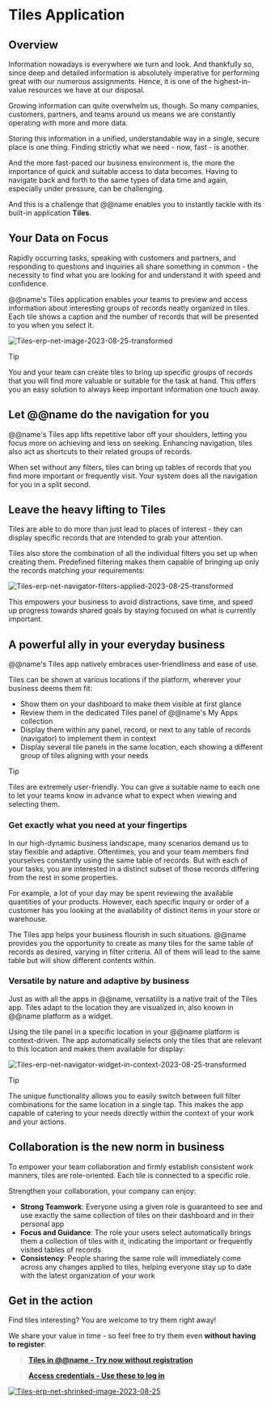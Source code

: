 # Tiles Application

## Overview

Information nowadays is everywhere we turn and look. 
And thankfully so, since deep and detailed information is absolutely imperative for performing great with our numerous assignments. 
Hence, it is one of the highest-in-value resources we have at our disposal.  

Growing information can quite overwhelm us, though. 
So many companies, customers, partners, and teams around us means we are constantly operating with more and more data.  

Storing this information in a unified, understandable way in a single, secure place is one thing. 
Finding strictly what we need - now, fast - is another.  

And the more fast-paced our business environment is, the more the importance of quick and suitable access to data becomes. 
Having to navigate back and forth to the same types of data time and again, especially under pressure, can be challenging.  

And this is a challenge that @@name enables you to instantly tackle with its built-in application **Tiles**.  

## Your Data on Focus

Rapidly occurring tasks, speaking with customers and partners, and responding to questions and inquiries all share something in common - the necessity to find what you are looking for and understand it with speed and confidence.  

@@name's Tiles application enables your teams to preview and access information about interesting groups of records neatly organized in tiles. 
Each tile shows a caption and the number of records that will be presented to you when you select it.  

![Tiles-erp-net-image-2023-08-25-transformed](https://github.com/k1kolev/info/assets/106669250/c56a2764-c65c-40c3-b9dc-514e363c0128)  

> [!TIP]  
> You and your team can create tiles to bring up specific groups of records that you will find more valuable or suitable for the task at hand.
> This offers you an easy solution to always keep important information one touch away.  

## Let @@name do the navigation for you

@@name's Tiles app lifts repetitive labor off your shoulders, letting you focus more on achieving and less on seeking. 
Enhancing navigation, tiles also act as shortcuts to their related groups of records.  

When set without any filters, tiles can bring up tables of records that you find more important or frequently visit. 
Your system does all the navigation for you in a split second.  

## Leave the heavy lifting to Tiles

Tiles are able to do more than just lead to places of interest - they can display specific records that are intended to grab your attention.  

Tiles also store the combination of all the individual filters you set up when creating them. 
Predefined filtering makes them capable of bringing up only the records matching your requirements:  

![Tiles-erp-net-navigator-filters-applied-2023-08-25-transformed](https://github.com/k1kolev/info/assets/106669250/79444394-ad2b-4267-ac90-f6e68cccd084)  

This empowers your business to avoid distractions, save time, and speed up progress towards shared goals by staying focused on what is currently important.  

## A powerful ally in your everyday business

@@name's Tiles app natively embraces user-friendliness and ease of use.  

Tiles can be shown at various locations if the platform, wherever your business deems them fit:  

* Show them on your dashboard to make them visible at first glance  
* Review them in the dedicated Tiles panel of @@name's My Apps collection  
* Display them within any panel, record, or next to any table of records (navigator) to implement them in context  
* Display several tile panels in the same location, each showing a different group of tiles aligning with your needs  

> [!TIP]  
> Tiles are extremely user-friendly.
> You can give a suitable name to each one to let your teams know in advance what to expect when viewing and selecting them.  

### Get exactly what you need at your fingertips

In our high-dynamic business landscape, many scenarios demand us to stay flexible and adaptive. 
Oftentimes, you and your team members find yourselves constantly using the same table of records. 
But with each of your tasks, you are interested in a distinct subset of those records differing from the rest in some properties.  

For example, a lot of your day may be spent reviewing the available quantities of your products. 
However, each specific inquiry or order of a customer has you looking at the availability of distinct items in your store or warehouse.  

The Tiles app helps your business flourish in such situations. 
@@name provides you the opportunity to create as many tiles for the same table of records as desired, varying in filter criteria. 
All of them will lead to the same table but will show different contents within.  

### Versatile by nature and adaptive by business

Just as with all the apps in @@name, versatility is a native trait of the Tiles app. 
Tiles adapt to the location they are visualized in, also known in @@name platform as a widget.  

Using the tile panel in a specific location in your @@name platform is context-driven. 
The app automatically selects only the tiles that are relevant to this location and makes them available for display:  

![Tiles-erp-net-navigator-widget-in-context-2023-08-25-transformed](https://github.com/k1kolev/info/assets/106669250/91d48fd3-fa52-48b3-9d6d-f54dc76dfcb2)  

> [!TIP]
> The unique functionality allows you to easily switch between full filter combinations for the same location in a single tap.
> This makes the app capable of catering to your needs directly within the context of your work and your actions. 

## Collaboration is the new norm in business

To empower your team collaboration and firmly establish consistent work manners, tiles are role-oriented. 
Each tile is connected to a specific role.  

Strengthen your collaboration, your company can enjoy:  

* **Strong Teamwork**: Everyone using a given role is guaranteed to see and use exactly the same collection of tiles on their dashboard and in their personal app  
* **Focus and Guidance**: The role your users select automatically brings them a collection of tiles with it, indicating the important or frequently visited tables of records  
* **Consistency**: People sharing the same role will immediately come across any changes applied to tiles, helping everyone stay up to date with the latest organization of your work  

## Get in the action

Find tiles interesting? 
You are welcome to try them right away!  

We share your value in time - so feel free to try them even **without having to register**:  

> **[Tiles in @@name - Try now without registration](https://testdb.my.erp.net/cl/tiles)**  

> **[Access credentials - Use these to log in](~/information/try-our-system.md)**

[![Tiles-erp-net-shrinked-image-2023-08-25](https://github.com/k1kolev/info/assets/106669250/21d01ccf-f759-47b1-b07c-b999faf8ebc9)](https://testdb.my.erp.net/cl/tiles)  
